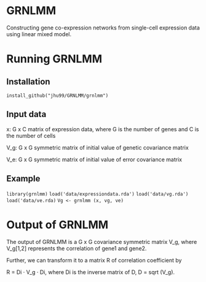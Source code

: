 # GRNLMM
Constructing gene co-expression networks from single-cell expression data using linear mixed model.
# Running GRNLMM

## Installation
`install_github("jhu99/GRNLMM/grnlmm")`


## Input data
x: G x C matrix of expression data, where G is the number of genes and C is the number of cells

V_g: G x G symmetric matrix of initial value of genetic covariance matrix

V_e: G x G symmetric matrix of initial value of error covariance matrix


## Example
`library(grnlmm)`
`load('data/expressiondata.rda')`
`load('data/vg.rda')`
`load('data/ve.rda)`
`Vg <- grnlmm (x, vg, ve)`


# Output of GRNLMM
The output of GRNLMM is a G x G covariance symmetric matrix V_g, where V_g[1,2] represents the correlation of gene1 and gene2.

Further, we can transform it to a matrix R of correlation coefficient by

R = Di · V_g · Di, where Di is the inverse matrix of D, D = sqrt (V_g).
